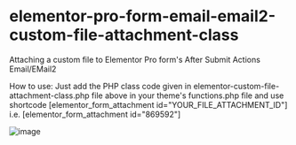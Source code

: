 # elementor-pro-form-email-email2-custom-file-attachment-class
Attaching a custom file to Elementor Pro form's After Submit Actions Email/EMail2

How to use: Just add the PHP class code given in elementor-custom-file-attachment-class.php file above in your theme's functions.php file and use shortcode [elementor_form_attachment id="YOUR_FILE_ATTACHMENT_ID"] i.e. [elementor_form_attachment id="869592"]

![image](https://github.com/user-attachments/assets/75050f7a-2315-4661-9050-bcd4bee91c34)
